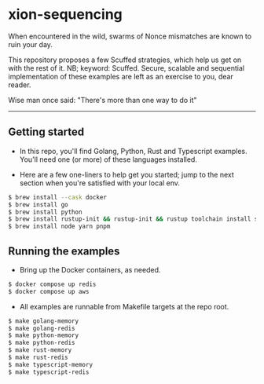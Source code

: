 # xion-sequencing

When encountered in the wild, swarms of Nonce mismatches are known to ruin your day.

This repository proposes a few Scuffed strategies, which help us get on with the rest of it. NB; keyword: Scuffed.
Secure, scalable and sequential implementation of these examples are left as an exercise to you, dear reader.

Wise man once said: "There's more than one way to do it"

---

## Getting started

- In this repo, you'll find Golang, Python, Rust and Typescript examples. You'll need one (or more) of these languages installed.

- Here are a few one-liners to help get you started; jump to the next section when you're satisfied with your local env.
```bash
$ brew install --cask docker
$ brew install go 
$ brew install python
$ brew install rustup-init && rustup-init && rustup toolchain install stable
$ brew install node yarn pnpm
```

## Running the examples

- Bring up the Docker containers, as needed.

```bash
$ docker compose up redis
$ docker compose up aws
```

- All examples are runnable from Makefile targets at the repo root.

```bash
$ make golang-memory
$ make golang-redis
$ make python-memory
$ make python-redis
$ make rust-memory
$ make rust-redis
$ make typescript-memory
$ make typescript-redis
```
